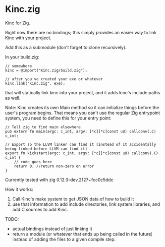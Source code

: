 # Kinc.zig

Kinc for Zig.

Right now there are no bindings; this simply provides an easier way to link Kinc with your project.

Add this as a submodule (don't forget to clone recursively).

In your build.zig:

```
// somewhere
kinc = @import("Kinc.zig/build.zig");

// after you've created your exe or whatever
kinc.link("Kinc.zig", exe);
```
that will statically link kinc into your project, and it adds kinc's include paths as well.

Note: Kinc creates its own Main method so it can initialize things before the user's program begins.
That means you can't use the regular Zig entrypoint system, you need to define this for your entry point:
```
// Tell zig to find main elsewhere
pub extern fn main(argc: c_int, argv: [*c][*c]const u8) callconv(.C) c_int;

// Export so the LLVM linker can find it (instead of it accidentally being linked before LLVM can find it)
export fn kickstart(argc: c_int, argv: [*c][*c]const u8) callconv(.C) c_int {
    // code goes here
    return 0; //return non-zero on error
}
```

Currently tested with zig 0.12.0-dev.2127+fcc0c5ddc

How it works:
1. Call Kinc's make system to get JSON data of how to build it
2. use that information to add include directories, link system libraries, and add C sources to add Kinc.

TODO:
- actual bindings instead of just linking it
- return a module (or whatever that ends up being called in the future) instead of adding the files to a given compile step.

